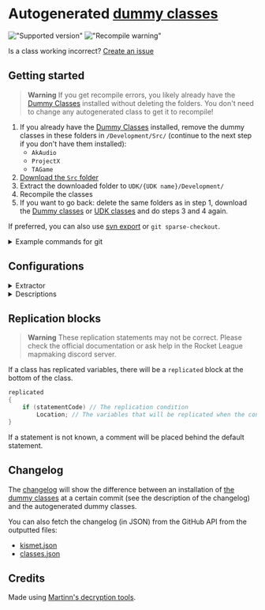 # Autogenerated [dummy classes][dc]

!["Supported version"](https://img.shields.io/badge/Rocket%20League-v2.27-blue)
!["Recompile warning"](https://img.shields.io/badge/Recompile%20warnings-1174-orange)

Is a class working incorrect? [Create an issue](https://github.com/ghostrider-05/RL-dummy-classes2/issues)

## Getting started

> **Warning** If you get recompile errors, you likely already have the [Dummy Classes][dc] installed without deleting the folders. You don't need to change any autogenerated class to get it to recompile!

1. If you already have the [Dummy Classes][dc] installed, remove the dummy classes in these folders in `/Development/Src/` (continue to the next step if you don't have them installed):
   - `AkAudio`
   - `ProjectX`
   - `TAGame`
1. [Download the `Src` folder](https://minhaskamal.github.io/DownGit/#/home?url=https://github.com/ghostrider-05/RL-dummy-classes2/tree/main/Src)
1. Extract the downloaded folder to `UDK/{UDK name}/Development/`
1. Recompile the classes
1. If you want to go back: delete the same folders as in step 1, download the [Dummy classes][dc] or [UDK classes](https://cdn.ghostrider-05.com/Src.zip) and do steps 3 and 4 again.

If preferred, you can also use [svn export](https://svnbook.red-bean.com/en/1.8/svn.ref.svn.c.export.html) or `git sparse-checkout`.

<details>
<summary>Example commands for git</summary>

### Installing

1. [Install Git](https://git-scm.com/book/en/v2/Getting-Started-Installing-Git) on your system. If you already have Git, you can skip this step.
1. Create a git project and add the autogenerated classes:

```sh
# Change this to your folder where UDK is installed
cd ./UDK/{UDK name}/Development/
git init
git remote add origin https://github.com/ghostrider-05/RL-dummy-classes2
git config core.sparsecheckout true
echo "Src/*" >> .git/info/sparse-checkout
git pull --depth=1 origin main
```

### Updating

To update when new classes are added, run the following commands:

```sh
# Go back to the /Development/ folder
cd ./UDK/{UDK name}/Development/
# Fetch updated classes
git pull --depth=1 origin main
# Recompile classes
cd ../Binaries/Win32/
UDK make -full
```

That's it!

</details>

## Configurations

<details>
<summary>Extractor</summary>

[Config.toml](./config.toml) is the configuration file for adding more options during the extraction.

`AssetExtraction`:

- `IgnoredFlags`: these variable flags will be removed during the extraction

</details>

<details>
<summary>Descriptions</summary>

Fill the [`descriptions.toml`](./description.toml) configuration with the class descriptions.
When running the CI this file will be merged with the classes to combine the descriptions.

The first class defined is a special class: `_DummyClass`. This will hold some descriptions commonly used in extracting the classes.
Another special class is `_ApplyToAll_DummyClass`.
All properties listed in this class will be applied to all classes that have that property. Specify that property on a class to overwrite the descriptions or set it to empty to remove it.

Descriptions can be defined for:

- `Variables`
- `Structures.{Structure name}`
- `Enums`
- `DefaultVariables`
- `NodeInputs`
- `NodeOutputs`
- `NodeVariables`

All types use the property name as the key, except for the `Node*` types. These use the index of the link.
Example:

```toml
[MyClass.Variables]
PropertyName="Something interesting"

[MyKismetNode.NodeInputs]
0="The first input link"
```

</details>

## Replication blocks

> **Warning** These replication statements may not be correct. Please check the official documentation or ask help in the Rocket League mapmaking discord server.

If a class has replicated variables, there will be a `replicated` block at the bottom of the class.

```c++
replicated
{
    if (statementCode) // The replication condition
        Location; // The variables that will be replicated when the condition is true
}
```

If a statement is not known, a comment will be placed behind the default statement.

## Changelog

The [changelog](CHANGELOG.md) will show the difference between an installation of [the dummy classes][dc] at a certain commit (see the description of the changelog) and the autogenerated dummy classes.

You can also fetch the changelog (in JSON) from the GitHub API from the outputted files:

- [kismet.json](/ci/changelog/kismet.json)
- [classes.json](/ci/changelog/classes.json)

## Credits

Made using [Martinn's decryption tools](https://github.com/Martinii89/Unreal-Library).

[dc]: https://github.com/RocketLeagueMapMaking/RL-dummy-classes

<!-- markdownlint-disable-file MD033 -->
